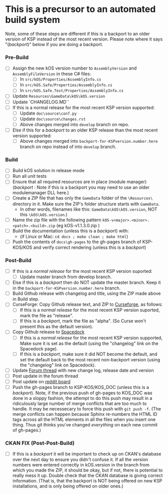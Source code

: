 # This is a precursor to an automated build system

Note, some of these steps are different if this is a backport to an
older version of KSP instead of the most recent version.  Please
note where it says "(*backport*)" below if you are doing a backport.

### Pre-Build
- [ ] Assign the new kOS version number to `AssemblyVersion` and `AssemblyFileVersion` in these C# files:
  - [ ] In `src/kOS/Properties/AssemblyInfo.cs`
  - [ ] In `src/kOS.Safe/Properties/AssemblyInfo.cs`
  - [ ] In `src/kOS.Safe.Test/Properties/AssemblyInfo.cs`
- [ ] Update `Resources\GameData\kOS\kOS.version`
- [ ] Update `CHANGELOG.MD``
- [ ] If this is a normal release for the most recent KSP version supported:
  - [ ] Update `doc\source\conf.py`
  - [ ] Update `doc\source\changes.rst`
  - [ ] Above changes merged into `develop` branch on repo.
- [ ] Else if this for a *backport* to an older KSP release than the most recent version supported:
  - [ ] Above changes merged into `backport-for-KSPversion.number.here` branch on repo instead of into `develop` branch.

### Build
- [ ] Build kOS solution in release mode
- [ ] Run all unit tests
- [ ] Ensure that all required resources are in place (module manager) (*backport* : Note if this is a backport you may need to use an older modulemanager DLL here.)
- [ ] Create a ZIP file that has only the `GameData` folder of the `\Resources\` directory in it.  Make sure the ZIP's folder structure starts with `GameData`.
  - In other words, filenames like this: `GameData\kOS\kOS.version`, NOT this `\kOS\kOS.version`.)
- [ ] Name the zip file with the following pattern `kOS-v<major>.<minor>.<patch>.<build>.zip` (eg kOS-v1.1.3.0.zip )
- [ ] Build the documentation (unless this is a *backport*) with:
  - (if Linux or Mac: `cd docs ; make clean ; make html`)
- [ ] Push the contents of `docs\gh-pages` to the gh-pages branch of KSP-KOS/KOS and verify correct rendering (unless this is a *backport*)

### Post-Build
- [ ] If this is a *normal release* for the most recent KSP version suported:
  - [ ] Update master branch from develop branch.
- [ ] Else if this is a *backport* then do NOT update the master branch.  Keep it in the `backport-for-KSPversion.number.here` branch.
- [ ] Build Github release with changelog and title, using the ZIP made above in Build step.
- [ ] CurseForge: Copy Github release text, and ZIP to [Curseforge](http://kerbal.curseforge.com/projects/kos-scriptable-autopilot-system?gameCategorySlug=ksp-mods&projectID=220265), as follows:
  - [ ] If this is a *normal release* for the most recent KSP version suported, mark the file as "release".
  - [ ] If this is a *backport*, mark the file as "alpha".  (So Curse won't present this as the default version).
- [ ] Copy Github release to [Spacedock](http://spacedock.info/mod/60/kOS:%20Scriptable%20Autopilot%20System)
  - [ ] If this is a *normal release* for the most recent KSP version supported, Make sure it is set as the default (using the "changelog" link on the Spacedock page).
  - [ ] If this is a *backport*, make sure it did NOT become the default, and set the default back to the most recent non-backport version (using the "changelog" link on Spacedock).
- [ ] Update [Forum thread](https://forum.kerbalspaceprogram.com/index.php?/topic/165628-13-kos-v1130-kos-scriptable-autopilot-system/) with new change log, release date and version
- [ ] Post update in the forum thread
- [ ] Post update on [reddit board](http://www.reddit.com/r/kos)
- [ ] Push the gh-pages branch to KSP-KOS/KOS_DOC (unless this is a *backport*). Note, if the previous push of gh-pages to KOS_DOC was done in a sloppy fashion, the attempt to do this push may result in a ridiculously large number of merge conflicts that are too much to handle.  It may be necessecary to force this push with ``git push -f``.  (The merge conflicts can happen because Sphinx re-numbers the HTML ID tags across all the HTML elements in all the files when you insert one thing.  Thus git thinks you've changed *everything* on each new commit of gh-pages.)

### CKAN FIX (Post-Post-Build)

- [ ] If this is a *backport* it will be important to check up on CKAN's database over the next day to ensure you didn't confuse it.  If all the version numbers were entered correctly in kOS.version in the branch from which you made the ZIP, it should be okay, but if not, there is potential to really mess it up.  Double check that the CKAN database is giving correct information.  (That is, that the backport is NOT being offered on new KSP installations, and is only being offered on older ones.)
